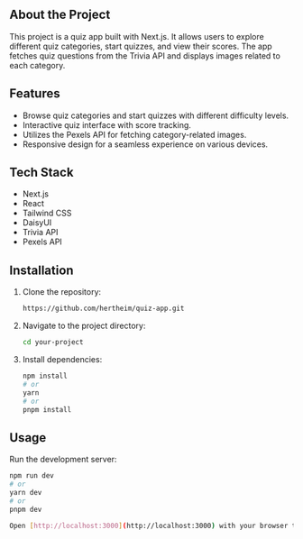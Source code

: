 ## About the Project
This project is a quiz app built with Next.js. It allows users to explore different quiz categories, start quizzes, and view their scores. The app fetches quiz questions from the Trivia API and displays images related to each category.

## Features
- Browse quiz categories and start quizzes with different difficulty levels.
- Interactive quiz interface with score tracking.
- Utilizes the Pexels API for fetching category-related images.
- Responsive design for a seamless experience on various devices.

## Tech Stack
- Next.js
- React
- Tailwind CSS
- DaisyUI
- Trivia API
- Pexels API

## Installation
1. Clone the repository:
    ```bash
    https://github.com/hertheim/quiz-app.git
    ```

2. Navigate to the project directory:
    ```bash
    cd your-project
    ```

3. Install dependencies:
    ```bash
    npm install
    # or
    yarn
    # or
    pnpm install
    ```

## Usage
Run the development server:
```bash
npm run dev
# or
yarn dev
# or
pnpm dev

Open [http://localhost:3000](http://localhost:3000) with your browser to see the result.
